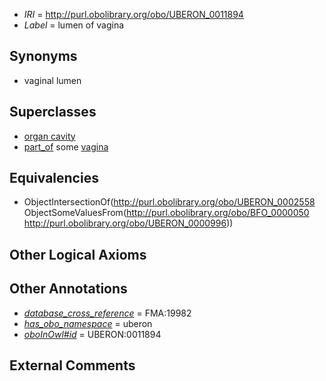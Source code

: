  * *IRI* = http://purl.obolibrary.org/obo/UBERON_0011894
 * *Label* = lumen of vagina

## Synonyms

 * vaginal lumen

## Superclasses

 * [organ cavity](../../UBERON/58/UBERON_0002558.md)
 * [part_of](../../BFO/50/BFO_0000050.md) some [vagina](../../UBERON/96/UBERON_0000996.md)

## Equivalencies

 * ObjectIntersectionOf(<http://purl.obolibrary.org/obo/UBERON_0002558> ObjectSomeValuesFrom(<http://purl.obolibrary.org/obo/BFO_0000050> <http://purl.obolibrary.org/obo/UBERON_0000996>))

## Other Logical Axioms


## Other Annotations

 * *[database_cross_reference](../../ef/oboInOwl#hasDbXref.md)* = FMA:19982
 * *[has_obo_namespace](../../ce/oboInOwl#hasOBONamespace.md)* = uberon
 * *[oboInOwl#id](../../id/oboInOwl#id.md)* = UBERON:0011894

## External Comments

